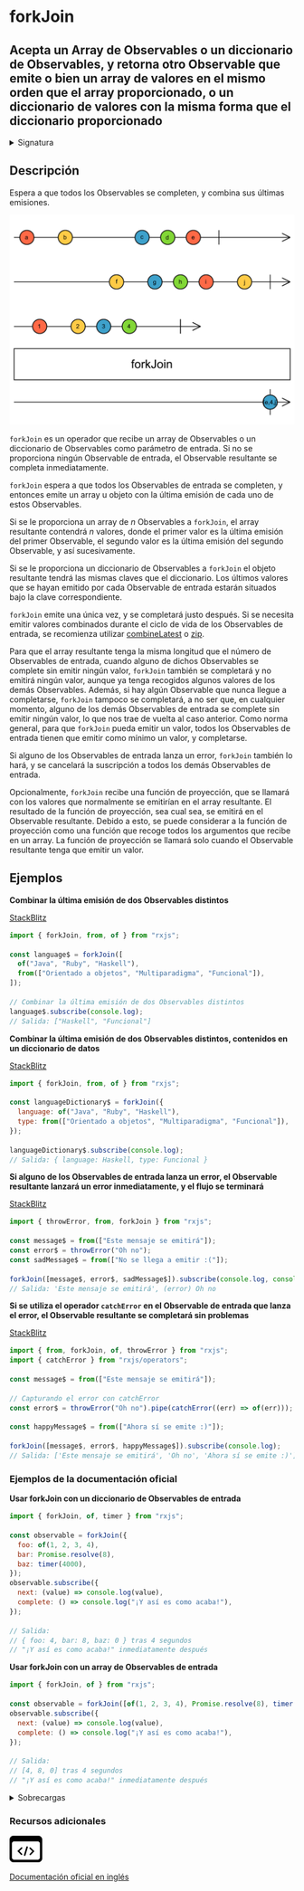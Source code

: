 # forkJoin

## Acepta un Array de Observables o un diccionario de Observables, y retorna otro Observable que emite o bien un array de valores en el mismo orden que el array proporcionado, o un diccionario de valores con la misma forma que el diccionario proporcionado

<details>

<summary>Signatura</summary>

#### Firma

`forkJoin(...sources: any[]): Observable<any>`

#### Parámetros

#### Retorna

`Observable<any>`: Un Observable que emite o un array de las últimas emisiones de los Observables de entrada o el valor de la función de proyección.

</details>

## Descripción

Espera a que todos los Observables se completen, y combina sus últimas emisiones.

![Diagrama de canicas del operador forkJoin](assets/images/marble-diagrams/join-creation/forkJoin.png)

`forkJoin` es un operador que recibe un array de Observables o un diccionario de Observables como parámetro de entrada. Si no se proporciona ningún Observable de entrada, el Observable resultante se completa inmediatamente.

`forkJoin` espera a que todos los Observables de entrada se completen, y entonces emite un array u objeto con la última emisión de cada uno de estos Observables.

Si se le proporciona un array de _n_ Observables a `forkJoin`, el array resultante contendrá _n_ valores, donde el primer valor es la última emisión del primer Observable, el segundo valor es la última emisión del segundo Observable, y así sucesivamente.

Si se le proporciona un diccionario de Observables a `forkJoin` el objeto resultante tendrá las mismas claves que el diccionario. Los últimos valores que se hayan emitido por cada Observable de entrada estarán situados bajo la clave correspondiente.

`forkJoin` emite una única vez, y se completará justo después. Si se necesita emitir valores combinados durante el ciclo de vida de los Observables de entrada, se recomienza utilizar [combineLatest](../../../operators/combination/combineLatest/) o [zip](../../../operators/combination/zip/).

Para que el array resultante tenga la misma longitud que el número de Observables de entrada, cuando alguno de dichos Observables se complete sin emitir ningún valor, `forkJoin` también se completará y no emitirá ningún valor, aunque ya tenga recogidos algunos valores de los demás Observables. Además, si hay algún Observable que nunca llegue a completarse, `forkJoin` tampoco se completará, a no ser que, en cualquier momento, alguno de los demás Observables de entrada se complete sin emitir ningún valor, lo que nos trae de vuelta al caso anterior. Como norma general, para que `forkJoin` pueda emitir un valor, todos los Observables de entrada tienen que emitir como mínimo un valor, y completarse.

Si alguno de los Observables de entrada lanza un error, `forkJoin` también lo hará, y se cancelará la suscripción a todos los demás Observables de entrada.

Opcionalmente, `forkJoin` recibe una función de proyección, que se llamará con los valores que normalmente se emitirían en el array resultante. El resultado de la función de proyección, sea cual sea, se emitirá en el Observable resultante. Debido a esto, se puede considerar a la función de proyección como una función que recoge todos los argumentos que recibe en un array. La función de proyección se llamará solo cuando el Observable resultante tenga que emitir un valor.

## Ejemplos

**Combinar la última emisión de dos Observables distintos**

[StackBlitz](https://stackblitz.com/edit/docu-rxjs-forkjoin?file=index.ts)

```javascript
import { forkJoin, from, of } from "rxjs";

const language$ = forkJoin([
  of("Java", "Ruby", "Haskell"),
  from(["Orientado a objetos", "Multiparadigma", "Funcional"]),
]);

// Combinar la última emisión de dos Observables distintos
language$.subscribe(console.log);
// Salida: ["Haskell", "Funcional"]
```

**Combinar la última emisión de dos Observables distintos, contenidos en un diccionario de datos**

[StackBlitz](https://stackblitz.com/edit/docu-rxjs-forkjoin-2?file=index.ts)

```javascript
import { forkJoin, from, of } from "rxjs";

const languageDictionary$ = forkJoin({
  language: of("Java", "Ruby", "Haskell"),
  type: from(["Orientado a objetos", "Multiparadigma", "Funcional"]),
});

languageDictionary$.subscribe(console.log);
// Salida: { language: Haskell, type: Funcional }
```

**Si alguno de los Observables de entrada lanza un error, el Observable resultante lanzará un error inmediatamente, y el flujo se terminará**

[StackBlitz](https://stackblitz.com/edit/docu-rxjs-forkjoin-3?file=index.ts)

```javascript
import { throwError, from, forkJoin } from "rxjs";

const message$ = from(["Este mensaje se emitirá"]);
const error$ = throwError("Oh no");
const sadMessage$ = from(["No se llega a emitir :("]);

forkJoin([message$, error$, sadMessage$]).subscribe(console.log, console.error);
// Salida: 'Este mensaje se emitirá', (error) Oh no
```

**Si se utiliza el operador `catchError` en el Observable de entrada que lanza el error, el Observable resultante se completará sin problemas**

[StackBlitz](https://stackblitz.com/edit/docu-rxjs-forkjoin-4?file=index.ts)

```javascript
import { from, forkJoin, of, throwError } from "rxjs";
import { catchError } from "rxjs/operators";

const message$ = from(["Este mensaje se emitirá"]);

// Capturando el error con catchError
const error$ = throwError("Oh no").pipe(catchError((err) => of(err)));

const happyMessage$ = from(["Ahora sí se emite :)"]);

forkJoin([message$, error$, happyMessage$]).subscribe(console.log);
// Salida: ['Este mensaje se emitirá', 'Oh no', 'Ahora sí se emite :)']
```

### Ejemplos de la documentación oficial

**Usar forkJoin con un diccionario de Observables de entrada**

```javascript
import { forkJoin, of, timer } from "rxjs";

const observable = forkJoin({
  foo: of(1, 2, 3, 4),
  bar: Promise.resolve(8),
  baz: timer(4000),
});
observable.subscribe({
  next: (value) => console.log(value),
  complete: () => console.log("¡Y así es como acaba!"),
});

// Salida:
// { foo: 4, bar: 8, baz: 0 } tras 4 segundos
// "¡Y así es como acaba!" inmediatamente después
```

**Usar forkJoin con un array de Observables de entrada**

```javascript
import { forkJoin, of } from "rxjs";

const observable = forkJoin([of(1, 2, 3, 4), Promise.resolve(8), timer(4000)]);
observable.subscribe({
  next: (value) => console.log(value),
  complete: () => console.log("¡Y así es como acaba!"),
});

// Salida:
// [4, 8, 0] tras 4 segundos
// "¡Y así es como acaba!" inmediatamente después
```

<details>

<summary>Sobrecargas</summary>

#### Firma

`forkJoin(v1: SubscribableOrPromise<T>): Observable<[T]>`

#### Parámetros

#### Retorna

`Observable<[T]>`

#### Firma

`forkJoin(v1: any, v2: any): Observable<[T, T2]>`

#### Parámetros

#### Retorna

`Observable<[T, T2]>`

#### Firma

`forkJoin(v1: any, v2: any, v3: any): Observable<[T, T2, T3]>`

#### Parámetros

#### Retorna

`Observable<[T, T2, T3]>`

#### Firma

`forkJoin(v1: any, v2: any, v3: any, v4: any): Observable<[T, T2, T3, T4]>`

#### Parámetros

#### Retorna

`Observable<[T, T2, T3, T4]>`

#### Firma

`forkJoin(v1: any, v2: any, v3: any, v4: any, v5: any): Observable<[T, T2, T3, T4, T5]>`

#### Parámetros

#### Retorna

`Observable<[T, T2, T3, T4, T5]>`

#### Firma

`forkJoin(v1: any, v2: any, v3: any, v4: any, v5: any, v6: any): Observable<[T, T2, T3, T4, T5, T6]>`

#### Parámetros

#### Retorna

`Observable<[T, T2, T3, T4, T5, T6]>`

#### Firma

`forkJoin(sources: [any]): Observable<[A]>`

#### Parámetros

#### Retorna

`Observable<[A]>`

#### Firma

`forkJoin(sources: [any, any]): Observable<[A, B]>`

#### Parámetros

#### Retorna

`Observable<[A, B]>`

#### Firma

`forkJoin(sources: [any, any, any]): Observable<[A, B, C]>`

#### Parámetros

#### Retorna

`Observable<[A, B, C]>`

#### Firma

`forkJoin(sources: [any, any, any, any]): Observable<[A, B, C, D]>`

#### Parámetros

#### Retorna

`Observable<[A, B, C, D]>`

#### Firma

`forkJoin(sources: [any, any, any, any, any]): Observable<[A, B, C, D, E]>`

#### Parámetros

#### Retorna

`Observable<[A, B, C, D, E]>`

#### Firma

`forkJoin(sources: [any, any, any, any, any, any]): Observable<[A, B, C, D, E, F]>`

#### Parámetros

#### Retorna

`Observable<[A, B, C, D, E, F]>`

#### Firma

`forkJoin(sources: A): Observable<ObservedValuesFromArray<A>[]>`

#### Parámetros

#### Retorna

`Observable<ObservedValuesFromArray<A>[]>`

#### Firma

`forkJoin(sourcesObject: {}): Observable<never>`

#### Parámetros

#### Retorna

`Observable<never>`

#### Firma

`forkJoin(sourcesObject: T): Observable<{[K in keyof T]: ObservedValueOf<T[K]>;}>`

#### Parámetros

#### Retorna

`Observable<{ [K in keyof T]: ObservedValueOf<T[K]>; }>`

#### Firma

`forkJoin(...args: any[]): Observable<any>`

#### Parámetros

#### Retorna

`Observable<any>`

#### Firma

`forkJoin(...sources: any[]): Observable<T[]>`

#### Parámetros

#### Retorna

`Observable<T[]>`

</details>

### Recursos adicionales

[![Source code](assets/icons/source-code.png)](https://github.com/ReactiveX/rxjs/blob/master/src/internal/observable/forkJoin.ts)

[Documentación oficial en inglés](https://rxjs.dev/api/index/function/forkJoin)
